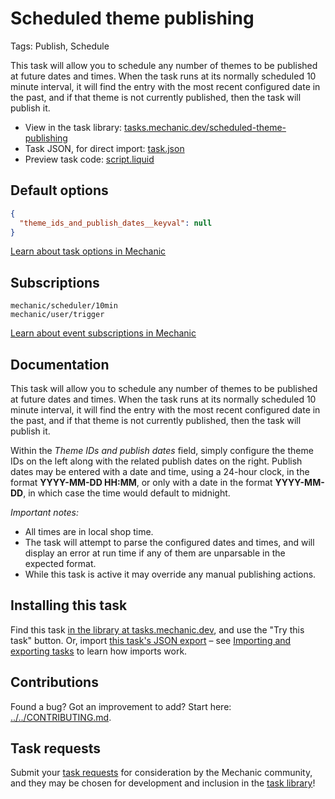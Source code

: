 # Scheduled theme publishing

Tags: Publish, Schedule

This task will allow you to schedule any number of themes to be published at future dates and times. When the task runs at its normally scheduled 10 minute interval, it will find the entry with the most recent configured date in the past, and if that theme is not currently published, then the task will publish it.

* View in the task library: [tasks.mechanic.dev/scheduled-theme-publishing](https://tasks.mechanic.dev/scheduled-theme-publishing)
* Task JSON, for direct import: [task.json](../../tasks/scheduled-theme-publishing.json)
* Preview task code: [script.liquid](./script.liquid)

## Default options

```json
{
  "theme_ids_and_publish_dates__keyval": null
}
```

[Learn about task options in Mechanic](https://learn.mechanic.dev/core/tasks/options)

## Subscriptions

```liquid
mechanic/scheduler/10min
mechanic/user/trigger
```

[Learn about event subscriptions in Mechanic](https://learn.mechanic.dev/core/tasks/subscriptions)

## Documentation

This task will allow you to schedule any number of themes to be published at future dates and times. When the task runs at its normally scheduled 10 minute interval, it will find the entry with the most recent configured date in the past, and if that theme is not currently published, then the task will publish it.

Within the *Theme IDs and publish dates* field, simply configure the theme IDs on the left along with the related publish dates on the right. Publish dates may be entered with a date and time, using a 24-hour clock, in the format **YYYY-MM-DD HH:MM**, or only with a date in the format **YYYY-MM-DD**, in which case the time would default to midnight.

*Important notes:*
- All times are in local shop time.
- The task will attempt to parse the configured dates and times, and will display an error at run time if any of them are unparsable in the expected format.
- While this task is active it may override any manual publishing actions.

## Installing this task

Find this task [in the library at tasks.mechanic.dev](https://tasks.mechanic.dev/scheduled-theme-publishing), and use the "Try this task" button. Or, import [this task's JSON export](../../tasks/scheduled-theme-publishing.json) – see [Importing and exporting tasks](https://learn.mechanic.dev/core/tasks/import-and-export) to learn how imports work.

## Contributions

Found a bug? Got an improvement to add? Start here: [../../CONTRIBUTING.md](../../CONTRIBUTING.md).

## Task requests

Submit your [task requests](https://mechanic.canny.io/task-requests) for consideration by the Mechanic community, and they may be chosen for development and inclusion in the [task library](https://tasks.mechanic.dev/)!

